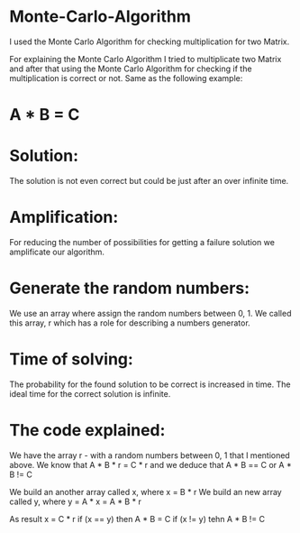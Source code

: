 # Monte-Carlo-Algorithm
I used the Monte Carlo Algorithm for checking multiplication for two Matrix.

For explaining the Monte Carlo Algorithm I tried to multiplicate two Matrix and after that using the Monte Carlo Algorithm for
checking if the multiplication is correct or not. Same as the following example:
# A * B = C

# Solution:
The solution is not even correct but could be just after an over infinite time.

# Amplification:
For reducing the number of possibilities for getting a failure solution we amplificate our algorithm.

# Generate the random numbers:
We use an array where assign the random numbers between 0, 1. We called this array, r which has a role for describing a numbers generator.

# Time of solving:
The probability for the found solution to be correct is increased in time. The ideal time for the correct solution is infinite.

# The code explained:

We have the array r - with a random numbers between 0, 1 that I mentioned above.
We know that A * B * r = C * r and we deduce that A * B == C or A * B != C

We build an another array called x, where x = B * r
We build an new array called y, where y = A * x = A * B * r

As result x = C * r
if (x == y) then A * B = C
if (x != y) tehn A * B != C



